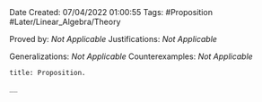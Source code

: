 <br />
<br />

Date Created: 07/04/2022 01:00:55
Tags: #Proposition #Later/Linear_Algebra/Theory

Proved by: _Not Applicable_
Justifications: _Not Applicable_

Generalizations: _Not Applicable_
Counterexamples: _Not Applicable_

``` ad-Proposition
title: Proposition.

__

```
